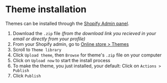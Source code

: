 # Theme installation

Themes can be installed through the [Shopify Admin panel](https://www.shopify.com/admin/themes?ref=OpenThinking).

1. Download the `.zip` file _(from the download link you recieved in your email or directly from your profile)_
1. From your Shopify admin, go to [Online store > Themes](https://www.shopify.com/admin/themes?ref=OpenThinking)
1. Scroll to `Theme library`
1. Click `Upload theme`, then `Browse` for theme's `.zip` file on your computer
1. Click on `Upload now` to start the install process
1. To make the theme, you just installed, your default: Click on `Actions > Publish` 
1. Click `Publish`
